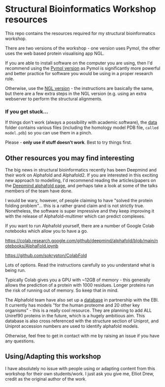 # Structural Bioinformatics Workshop resources

This repo contains the resources required for my structural bioinformatics workshop.

There are two versions of the workshop - one version uses Pymol, the other uses the web based protein visualising app NGL.

If you are able to install software on the computer you are using, then I'd recommend using the [Pymol version](./workshop_pymol.md) as Pymol is significantly more powerful and better practice for software you would be using in a proper research role.

Otherwise, use the [NGL version](./workshop_ngl.md) - the instructions are basically the same, but there are a few extra steps in the NGL version (e.g. using an extra webserver to perform the structural alignments.

### If you get stuck...

If things don't work (always a possibility with academic software), the [data](./data) folder contains various files (including the homology model PDB file, `called model.pdb`) so you can use them in a pinch. 

Please - **only use if stuff doesn't work**. Best to try things first.

## Other resources you may find interesting

The big news in structural bioinformatics recently has been Deepmind and their work on Alphafold and Alphafold2. If you are interested in this exciting new approach to modelling, I'd recommend reading the articles/papers on the [Deepmind alphafold page](https://deepmind.com/research/case-studies/alphafold), and perhaps take a look at some of the talks members of the team have done.

I would be wary, however, of people claiming to have "solved the protein folding problem"... this is a rather grand claim and is not strictly true. Nonetheless, the software is super impressive and they keep improving it with the release of Alphafold-multimer which can predict complexes.

If you want to run Alphafold yourself, there are a number of Google Colab notebooks which allow you to have a go. 

https://colab.research.google.com/github/deepmind/alphafold/blob/main/notebooks/AlphaFold.ipynb

https://github.com/sokrypton/ColabFold

Lots of options. Read the instructions carefully so you understand what is being run.

Typically Colab gives you a GPU with ~12GB of memory - this generally allows the prediction of a protein with 1000 residues. Longer proteins run the risk of running out of memory. So keep that in mind.

The Alphafold team have also set up a [database](https://alphafold.ebi.ac.uk/) in partnership with the EBI. It currently has models "for the human proteome and 20 other key organisms" - this is a really cool resource. They are planning to add ALL Uniref90 proteins in the future, which is a hugely ambitious aim. This database is also cross referenced with the structure section of Uniprot, and Uniprot accession numbers are used to identify alphafold models.

Otherwise, feel free to get in contact with me by raising an issue if you have any questions.

## Using/Adapting this workshop

I have absolutely no issue with people using or adapting content from this workshop for their own students/work. I just ask you give me, Elliot Drew, credit as the original author of the work.
